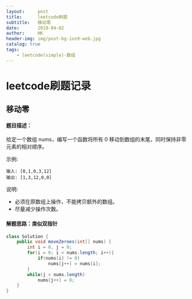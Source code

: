 ```yaml
---
layout:     post
title:      leetcode刷题
subtitle:   移动零
date:       2019-04-02
author:     HK
header-img: img/post-bg-ios9-web.jpg
catalog: true
tags:
    - leetcode(simple)-数组
---
```

# leetcode刷题记录
## 移动零

#### 题目描述：
给定一个数组 nums，编写一个函数将所有 0 移动到数组的末尾，同时保持非零元素的相对顺序。

示例:

    输入: [0,1,0,3,12]
    输出: [1,3,12,0,0]
说明:

* 必须在原数组上操作，不能拷贝额外的数组。
* 尽量减少操作次数。

#### 解题思路：类似双指针
```java
class Solution {
    public void moveZeroes(int[] nums) {
        int i = 0, j = 0;
        for(i = 0; i < nums.length; i++){
            if(nums[i] != 0)
                nums[j++] = nums[i];
        }
        while(j < nums.length)
            nums[j++] = 0;
    }
}
```
